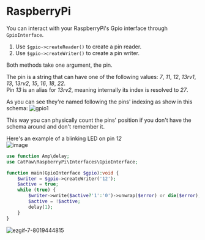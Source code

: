 # RaspberryPi

You can interact with your RaspberryPi's Gpio interface through `GpioInterface`.<br/>

1. Use `$gpio->createReader()` to create a pin reader.
2. Use `$gpio->createWriter()` to create a pin writer.

Both methods take one argument, the pin.

The pin is a string that can have one of the following
values: _7_, _11_, _12_, _13rv1_, _13_, _13rv2_, _15_, _16_, _18_, _22_.\
Pin _13_ is an alias for _13rv2_, meaning internally its index is resolved to _27_.

As you can see they're named following the pins' indexing as show in this schema:
![gpio1](https://user-images.githubusercontent.com/6891346/152225115-782f0313-d525-4d5f-9b5c-cecd32fdd865.png)

This way you can physically count the pins' position if you don't have the schema around and don't remember it.

Here's an example of a blinking LED on pin _12_<br/>
![image](https://user-images.githubusercontent.com/6891346/152228030-7d1f5cba-6308-42be-bc14-c62df1a81554.png)

```php
use function Amp\delay;
use CatPaw\RaspberryPi\Interfaces\GpioInterface;

function main(GpioInterface $gpio):void {
    $writer = $gpio->createWriter('12');
    $active = true;
    while (true) {
        $writer->write($active?'1':'0')->unwrap($error) or die($error);
        $active = !$active;
        delay(1);
    }
}
```

![ezgif-7-8019444815](https://user-images.githubusercontent.com/6891346/152222230-e504eaa4-e014-4c91-ae56-3d4376b1d3d2.gif)
